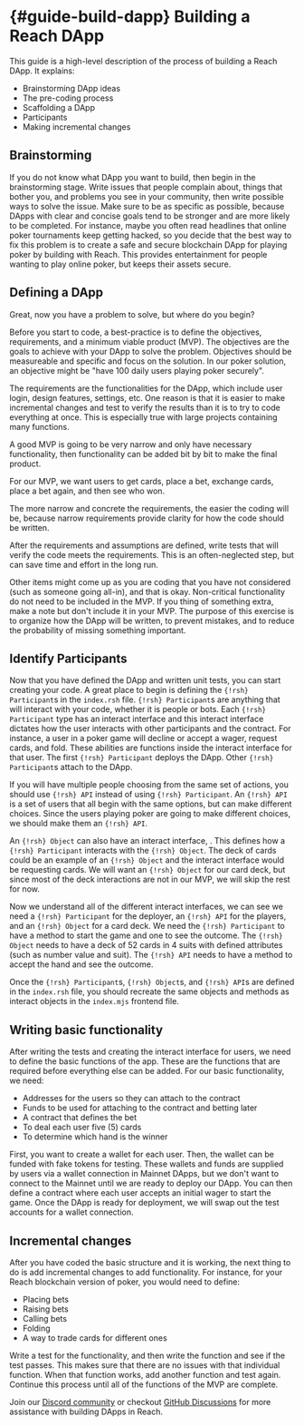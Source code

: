 # {#guide-build-dapp} Building a Reach DApp

This guide is a high-level description of the process of building a Reach DApp.
It explains:

* Brainstorming DApp ideas
* The pre-coding process
* Scaffolding a DApp
* Participants
* Making incremental changes

## Brainstorming

If you do not know what DApp you want to build, then begin in the brainstorming stage.
Write issues that people complain about, things that bother you, and problems you see in your community, then write possible ways to solve the issue.
Make sure to be as specific as possible, because DApps with clear and concise goals tend to be stronger and are more likely to be completed.
For instance, maybe you often read headlines that online poker tournaments keep getting hacked, so you decide that the best way to fix this problem is to create a safe and secure blockchain DApp for playing poker by building with Reach.
This provides entertainment for people wanting to play online poker, but keeps their assets secure.

## Defining a DApp

Great, now you have a problem to solve, but where do you begin?

Before you start to code, a best-practice is to define the objectives, requirements, and a minimum viable product (MVP).
The objectives are the goals to achieve with your DApp to solve the problem.
Objectives should be measureable and specific and focus on the solution.
In our poker solution, an objective might be "have 100 daily users playing poker securely".

The requirements are the functionalities for the DApp, which include user login, design features, settings, etc.
One reason is that it is easier to make incremental changes and test to verify the results than it is to try to code everything at once.
This is especially true with large projects containing many functions.

A good MVP is going to be very narrow and only have necessary functionality, then functionality can be added bit by bit to make the final product.

For our MVP, we want users to get cards, place a bet, exchange cards, place a bet again, and then see who won.
 
The more narrow and concrete the requirements, the easier the coding will be, because narrow requirements provide clarity for how the code should be written.

After the requirements and assumptions are defined, write tests that will verify the code meets the requirements.
This is an often-neglected step, but can save time and effort in the long run.

Other items might come up as you are coding that you have not considered (such as someone going all-in), and that is okay.
Non-critical functionality do not need to be included in the MVP.
If you thing of something extra, make a note but don't include it in your MVP.
The purpose of this exercise is to organize how the DApp will be written, to prevent mistakes, and to reduce the probability of missing something important.

## Identify Participants

Now that you have defined the DApp and written unit tests, you can start creating your code.
A great place to begin is defining the `{!rsh} Participant`s in the `index.rsh` file.
`{!rsh} Participant`s are anything that will interact with your code, whether it is people or bots.
Each `{!rsh} Participant` type has an interact interface and this interact interface dictates how the user interacts with other participants and the contract.
For instance, a user in a poker game will decline or accept a wager, request cards, and fold.
These abilities are functions inside the interact interface for that user.
The first `{!rsh} Participant` deploys the DApp.
Other `{!rsh} Participant`s attach to the DApp.

If you will have multiple people choosing from the same set of actions, you should use `{!rsh} API` instead of using `{!rsh} Participant`.
An `{!rsh} API` is a set of users that all begin with the same options, but can make different choices.
Since the users playing poker are going to make different choices, we should make them an `{!rsh} API`.

An `{!rsh} Object` can also have an interact interface, .
This defines how a `{!rsh} Participant` interacts with the `{!rsh} Object`.
The deck of cards could be an example of an `{!rsh} Object` and the interact interface would be requesting cards.
We will want an `{!rsh} Object` for our card deck, but since most of the deck interactions are not in our MVP, we will skip the rest for now.

Now we understand all of the different interact interfaces, we can see we need a `{!rsh} Participant` for the deployer, an `{!rsh} API` for the players, and an `{!rsh} Object` for a card deck.
We need the `{!rsh} Participant` to have a method to start the game and one to see the outcome.
The `{!rsh} Object` needs to have a deck of 52 cards in 4 suits with defined attributes (such as number value and suit).
The `{!rsh} API` needs to have a method to accept the hand and see the outcome.

Once the `{!rsh} Participant`s, `{!rsh} Object`s, and `{!rsh} API`s are defined in the `index.rsh` file, you should recreate the same objects and methods as interact objects in the `index.mjs` frontend file.

## Writing basic functionality

After writing the tests and creating the interact interface for users, we need to define the basic functions of the app.
These are the functions that are required before everything else can be added.
For our basic functionality, we need:

* Addresses for the users so they can attach to the contract
* Funds to be used for attaching to the contract and betting later
* A contract that defines the bet
* To deal each user five (5) cards
* To determine which hand is the winner

First, you want to create a wallet for each user.
Then, the wallet can be funded with fake tokens for testing.
These wallets and funds are supplied by users via a wallet connection in Mainnet DApps, but we don't want to connect to the Mainnet until we are ready to deploy our DApp.
You can then define a contract where each user accepts an initial wager to start the game.
Once the DApp is ready for deployment, we will swap out the test accounts for a wallet connection.

## Incremental changes

After you have coded the basic structure and it is working, the next thing to do is add incremental changes to add functionality.
For instance, for your Reach blockchain version of poker, you would need to define:

* Placing bets
* Raising bets
* Calling bets
* Folding
* A way to trade cards for different ones

Write a test for the functionality, and then write the function and see if the test passes.
This makes sure that there are no issues with that individual function.
When that function works, add another function and test again.
Continue this process until all of the functions of the MVP are complete.

Join our [Discord community](@{DISCORD}) or checkout [GitHub Discussions](https://github.com/reach-sh/reach-lang/discussions) for more assistance with building DApps in Reach.
